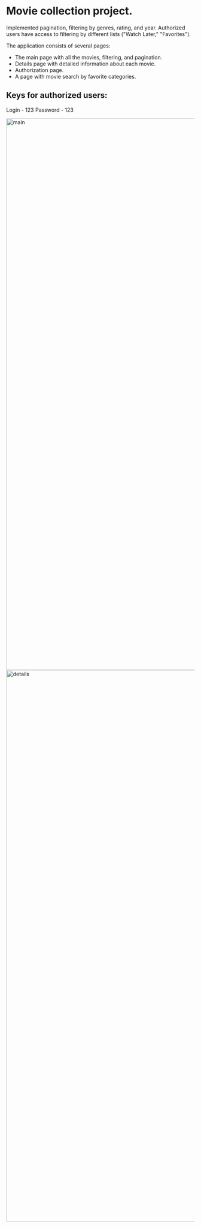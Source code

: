 # Movie collection project. 

Implemented pagination, filtering by genres, rating, and year. Authorized users have access to filtering by different lists ("Watch Later," "Favorites"). 

The application consists of several pages:

- The main page with all the movies, filtering, and pagination.
- Details page with detailed information about each movie.
- Authorization page.
- A page with movie search by favorite categories.

## Keys for authorized users:
Login - 123
Password - 123

<img width="1470" alt="main" src="https://github.com/pipupopi/movies-project/assets/108987663/ba4df807-11ff-4cd0-a7ba-c5aea9f33d8c">
<img width="1470" alt="details" src="https://github.com/pipupopi/movies-project/assets/108987663/64e56a88-02c3-4625-8bf2-61f2a1e31046">
